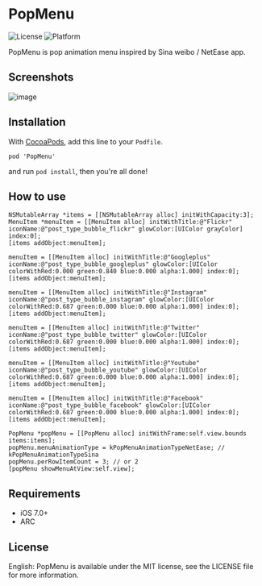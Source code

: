 PopMenu
====================

![License](https://img.shields.io/cocoapods/l/TWPhotoPicker.svg)
![Platform](https://img.shields.io/cocoapods/p/TWPhotoPicker.svg)

PopMenu is pop animation menu inspired by Sina weibo / NetEase app.

## Screenshots
![image](https://github.com/xhzengAIB/LearnEnglish/raw/master/Screenshots/XHSinaMenuViewExample.gif)

## Installation

With [CocoaPods](http://cocoapods.org/), add this line to your `Podfile`.

```
pod 'PopMenu'
```

and run `pod install`, then you're all done!

## How to use

```objc
NSMutableArray *items = [[NSMutableArray alloc] initWithCapacity:3];
MenuItem *menuItem = [[MenuItem alloc] initWithTitle:@"Flickr" iconName:@"post_type_bubble_flickr" glowColor:[UIColor grayColor] index:0];
[items addObject:menuItem];
    
menuItem = [[MenuItem alloc] initWithTitle:@"Googleplus" iconName:@"post_type_bubble_googleplus" glowColor:[UIColor colorWithRed:0.000 green:0.840 blue:0.000 alpha:1.000] index:0];
[items addObject:menuItem];
    
menuItem = [[MenuItem alloc] initWithTitle:@"Instagram" iconName:@"post_type_bubble_instagram" glowColor:[UIColor colorWithRed:0.687 green:0.000 blue:0.000 alpha:1.000] index:0];
[items addObject:menuItem];
    
menuItem = [[MenuItem alloc] initWithTitle:@"Twitter" iconName:@"post_type_bubble_twitter" glowColor:[UIColor colorWithRed:0.687 green:0.000 blue:0.000 alpha:1.000] index:0];
[items addObject:menuItem];
    
menuItem = [[MenuItem alloc] initWithTitle:@"Youtube" iconName:@"post_type_bubble_youtube" glowColor:[UIColor colorWithRed:0.687 green:0.000 blue:0.000 alpha:1.000] index:0];
[items addObject:menuItem];
    
menuItem = [[MenuItem alloc] initWithTitle:@"Facebook" iconName:@"post_type_bubble_facebook" glowColor:[UIColor colorWithRed:0.687 green:0.000 blue:0.000 alpha:1.000] index:0];
[items addObject:menuItem];
    
PopMenu *popMenu = [[PopMenu alloc] initWithFrame:self.view.bounds items:items];
popMenu.menuAnimationType = kPopMenuAnimationTypeNetEase; // kPopMenuAnimationTypeSina
popMenu.perRowItemCount = 3; // or 2
[popMenu showMenuAtView:self.view];

```

## Requirements

* iOS 7.0+ 
* ARC

## License

English: PopMenu is available under the MIT license, see the LICENSE file for more information.     
